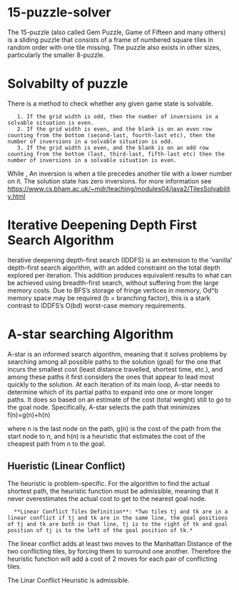 # 15-puzzle-solver
The 15-puzzle (also called Gem Puzzle, Game of Fifteen and many others) is a sliding puzzle that consists of a frame of numbered square tiles in random order with one tile missing. The puzzle also exists in other sizes, particularly the smaller 8-puzzle. 
 
 # Solvabilty of puzzle
  There is a method to check whether any given game state is solvable.
  
       1. If the grid width is odd, then the number of inversions in a solvable situation is even.
       2. If the grid width is even, and the blank is on an even row counting from the bottom (second-last, fourth-last etc), then the   number of inversions in a solvable situation is odd.
       3. If the grid width is even, and the blank is on an odd row counting from the bottom (last, third-last, fifth-last etc) then the number of inversions in a solvable situation is even.

While , An inversion is when a tile precedes another tile with a lower number on it. The solution state has zero inversions.
for more information see https://www.cs.bham.ac.uk/~mdr/teaching/modules04/java2/TilesSolvability.html

# Iterative Deepening Depth First Search Algorithm
Iterative deepening depth-first search (IDDFS) is an extension to the ‘vanilla’ depth-first search algorithm, with an added constraint on the total depth explored per iteration. This addition produces equivalent results to what can be achieved using breadth-first search, without suffering from the large memory costs. Due to BFS’s storage of fringe vertices in memory, Od^b memory space may be required (b = branching factor), this is a stark contrast to IDDFS’s O(bd) worst-case memory requirements.

# A-star searching Algorithm
A-star is an informed search algorithm, meaning that it solves problems by searching among all possible paths to the solution (goal) for the one that incurs the smallest cost (least distance travelled, shortest time, etc.), and among these paths it first considers the ones that appear to lead most quickly to the solution.
At each iteration of its main loop, A-star needs to determine which of its partial paths to expand into one or more longer paths. It does so based on an estimate of the cost (total weight) still to go to the goal node. Specifically, A-star selects the path that minimizes
    f(n)=g(n)+h(n)

where n is the last node on the path, g(n) is the cost of the path from the start node to n, and h(n) is a heuristic that estimates the cost of the cheapest path from n to the goal.

   ## Hueristic (Linear Conflict) ##
   The heuristic is problem-specific. For the algorithm to find the actual shortest path, the heuristic function must be admissible, meaning that it never overestimates the actual cost to get to the nearest goal node.
   
      **Linear Conflict Tiles Definition**: *Two tiles tj and tk are in a linear conflict if tj and tk are in the same line, the goal positions of tj and tk are both in that line, tj is to the right of tk and goal position of tj is to the left of the goal position of tk.*

The linear conflict adds at least two moves to the Manhattan Distance of the two conflicting tiles, by forcing them to surround one another. Therefore the heuristic function will add a cost of 2 moves for each pair of conflicting tiles.

The Linar Conflict Heuristic is admissible.
    
